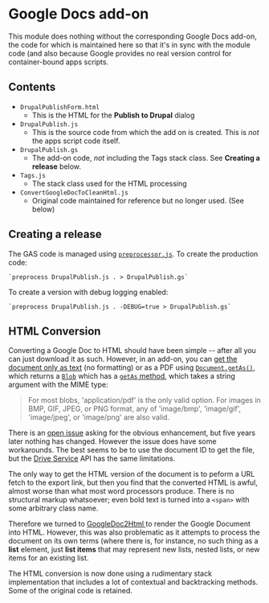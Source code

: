 # Google Docs add-on

This module does nothing without the corresponding Google Docs add-on, the code for which is maintained here so that it's in sync with the module code (and also because Google provides no real version control for container-bound apps scripts.


## Contents

- `DrupalPublishForm.html`
  - This is the HTML for the **Publish to Drupal** dialog
- `DrupalPublish.js`
	- This is the source code from which the add on is created. This is *not* the apps script code itself.
- `DrupalPublish.gs`
  - The add-on code, _not_ including the Tags stack class. See **Creating a release** below.
- `Tags.js`
  - The stack class used for the HTML processing
- `ConvertGoogleDocToCleanHtml.js`
  - Original code maintained for reference but no longer used. (See below)

## Creating a release

The GAS code is managed using [`preprocessor.js`](https://www.npmjs.com/package/preprocessor). To create the production code:

	`preprocess DrupalPublish.js . > DrupalPublish.gs`

To create a version with debug logging enabled:

	`preprocess DrupalPublish.js . -DEBUG=true > DrupalPublish.gs`

## HTML Conversion

Converting a Google Doc to HTML should have been simple -- after all you can just download it as such. However, in an add-on, you can [get the document only as text](https://developers.google.com/apps-script/reference/document/text#getText%28%29) (no formatting) or as a PDF using [`Document.getAs()`](https://developers.google.com/apps-script/reference/document/document#getAs%28String%29), which returns a [`Blob`](https://developers.google.com/apps-script/reference/base/blob) which has a [`getAs` method](https://developers.google.com/apps-script/reference/base/blob#getAs%28String%29), which takes a string argument with the MIME type:

> For most blobs, 'application/pdf' is the only valid option. For images in BMP, GIF, JPEG, or PNG format, any of 'image/bmp', 'image/gif', 'image/jpeg', or 'image/png' are also valid.

There is an [open issue](https://code.google.com/p/google-apps-script-issues/issues/detail?id=585) asking for the obvious enhancement, but five years later nothing has changed. However the issue does have some workarounds. The best seems to be to use the document ID to get the file, but the [Drive Service](https://developers.google.com/apps-script/reference/drive/) API has the same limitations.

The only way to get the HTML version of the document is to peform a URL fetch to the export link, but then you find that the converted HTML is awful, almost worse than what most word processors produce. There is no structural markup whatsoever; even bold text is turned into a `<span>` with some arbitrary class name.

Therefore we turned to [GoogleDoc2Html
](https://github.com/oazabir/GoogleDoc2Html) to render the Google Document into HTML. However, this was also problematic as it attempts to process the document on its own terms (where there is, for instance, no such thing as a **list** element, just **list items** that may represent new lists, nested lists, or new items for an existing list.

The HTML conversion is now done using a rudimentary stack implementation that includes a lot of contextual and backtracking methods. Some of the original code is retained.

